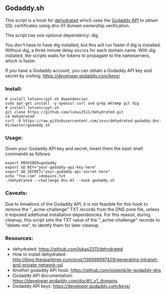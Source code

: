 ## Godaddy.sh

This script is a hook for [dehydrated](https://github.com/lukas2511/dehydrated) which uses the [Godaddy
API](https://developer.godaddy.com/doc#!/_v1_domains) to obtain
SSL certificates using dns-01 domain ownership verification.

This script has one optional dependency: dig.

You don't have to have dig installed, but this will run faster
if dig is installed.  Without dig, a three minute delay occurs
for each domain name.  With dig installed, the scripts waits for
tokens to propagate to the nameservers, which is faster.

If you have a Godaddy account, you can obtain a Godaddy API key
and secret by visiting: https://developer.godaddy.com/keys/

### Install:

``` text
# install letsencrypt.sh dependencies
sudo apt-get install -y openssl curl sed grep mktemp git dig
# install letsencrypt.sh
git clone https://github.com/lukas2511/dehydrated.git
cd dehydrated
curl -O https://raw.githubusercontent.com/zxvv/dehydrated-godaddy-dns-01/master/godaddy.sh
```

### Usage:

Given your Godaddy API key and secret, insert them the bash
shell commands as follows:

``` text
export PROVIDER=godaddy
export GD_KEY="your-godaddy-api-key-here"
export GD_SECRET="your-godaddy-api-secret-here"
echo "foo.com" >domains.txt
./dehydrated --challenge dns-01 --hook godaddy.sh
```
### Caveats:

Due to limiations of the Godaddy API, it is not feasible for
this hook to remove the "_acme-challenge" TXT records from the
DNS zone file, unless it imposed additional installation
dependencies.  For this reason, during cleanup, this script sets
the TXT value of the "_acme-challenge" records to "delete-me",
to identfy them for later cleanup.

### Resources:
+ dehydrated: https://github.com/lukas2511/dehydrated
+ How to install dehydrated: http://blog.thesparktree.com/post/138999997429/generating-intranet-and-private-network-ssl
+ Another godaddy API hook: https://github.com/josteink/le-godaddy-dns
+ Godaddy API documentation: https://developer.godaddy.com/doc#!/_v1_domains
+ Godaddy API keys: https://developer.godaddy.com/keys/
